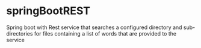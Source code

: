 # springBootREST
Spring boot with Rest service that searches a configured directory and sub-directories for files containing a list of words that are provided to the service
